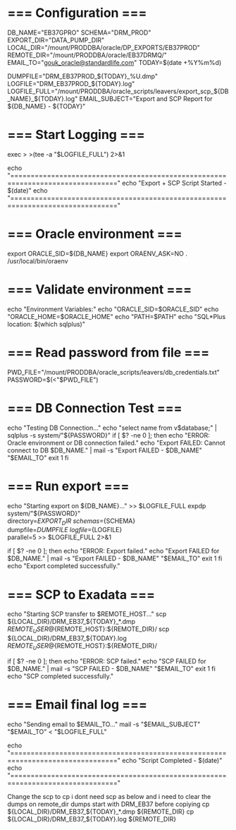 
# === Configuration ===
DB_NAME="EB37GPRO"
SCHEMA="DRM_PROD"
EXPORT_DIR="DATA_PUMP_DIR"
LOCAL_DIR="/mount/PRODDBA/oracle/DP_EXPORTS/EB37PROD"
REMOTE_DIR="/mount/PRODDBA/oracle/EB37DRMQ/"
EMAIL_TO="gouk_oracle@standardlife.com"
TODAY=$(date +%Y%m%d)

DUMPFILE="DRM_EB37PROD_${TODAY}_%U.dmp"
LOGFILE="DRM_EB37PROD_${TODAY}.log"
LOGFILE_FULL="/mount/PRODDBA/oracle_scripts/leavers/export_scp_${DB_NAME}_${TODAY}.log"
EMAIL_SUBJECT="Export and SCP Report for ${DB_NAME} - ${TODAY}"

# === Start Logging ===
exec > >(tee -a "$LOGFILE_FULL") 2>&1

echo "================================================================================"
echo "Export + SCP Script Started - $(date)"
echo "================================================================================"

# === Oracle environment ===
export ORACLE_SID=${DB_NAME}
export ORAENV_ASK=NO
. /usr/local/bin/oraenv

# === Validate environment ===
echo "Environment Variables:"
echo "ORACLE_SID=$ORACLE_SID"
echo "ORACLE_HOME=$ORACLE_HOME"
echo "PATH=$PATH"
echo "SQL*Plus location: $(which sqlplus)"

# === Read password from file ===
PWD_FILE="/mount/PRODDBA/oracle_scripts/leavers/db_credentials.txt"
PASSWORD=$(<"$PWD_FILE")

# === DB Connection Test ===
echo "Testing DB Connection..."
echo "select name from v\$database;" | sqlplus -s system/"${PASSWORD}"
if [ $? -ne 0 ]; then
    echo "ERROR: Oracle environment or DB connection failed."
    echo "Export FAILED: Cannot connect to DB $DB_NAME." | mail -s "Export FAILED - $DB_NAME" "$EMAIL_TO"
    exit 1
fi


# === Run export ===
echo "Starting export on ${DB_NAME}..." >> $LOGFILE_FULL
expdp system/"${PASSWORD}" \
  directory=${EXPORT_DIR} \
  schemas=${SCHEMA} \
  dumpfile=${DUMPFILE} \
  logfile=${LOGFILE} \
  parallel=5 >> $LOGFILE_FULL 2>&1

if [ $? -ne 0 ]; then
    echo "ERROR: Export failed."
    echo "Export FAILED for $DB_NAME." | mail -s "Export FAILED - $DB_NAME" "$EMAIL_TO"
    exit 1
fi
echo "Export completed successfully."

# === SCP to Exadata ===
echo "Starting SCP transfer to $REMOTE_HOST..."
scp ${LOCAL_DIR}/DRM_EB37_${TODAY}_*.dmp ${REMOTE_USER}@${REMOTE_HOST}:${REMOTE_DIR}/
scp ${LOCAL_DIR}/DRM_EB37_${TODAY}.log ${REMOTE_USER}@${REMOTE_HOST}:${REMOTE_DIR}/

if [ $? -ne 0 ]; then
    echo "ERROR: SCP failed."
    echo "SCP FAILED for $DB_NAME." | mail -s "SCP FAILED - $DB_NAME" "$EMAIL_TO"
    exit 1
fi
echo "SCP completed successfully."

# === Email final log ===
echo "Sending email to $EMAIL_TO..."
mail -s "$EMAIL_SUBJECT" "$EMAIL_TO" < "$LOGFILE_FULL"

echo "================================================================================"
echo "Script Completed - $(date)"
echo "================================================================================"

Change the scp to cp i dont need scp as below and i need to clear the dumps on remote_dir dumps start with DRM_EB37 before copiying 
cp ${LOCAL_DIR}/DRM_EB37_${TODAY}_*.dmp ${REMOTE_DIR}
cp ${LOCAL_DIR}/DRM_EB37_${TODAY}.log ${REMOTE_DIR}
